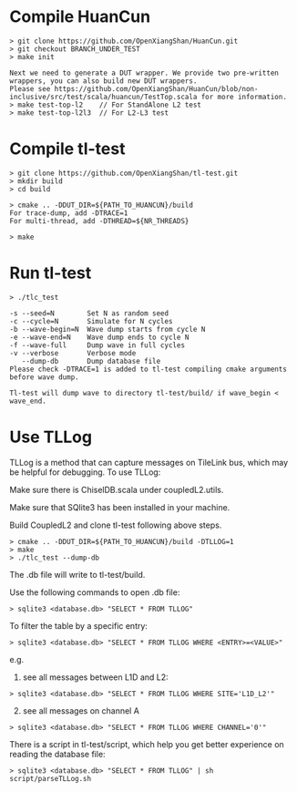 # Compile HuanCun

```
> git clone https://github.com/OpenXiangShan/HuanCun.git
> git checkout BRANCH_UNDER_TEST
> make init

Next we need to generate a DUT wrapper. We provide two pre-written wrappers, you can also build new DUT wrappers.
Please see https://github.com/OpenXiangShan/HuanCun/blob/non-inclusive/src/test/scala/huancun/TestTop.scala for more information.
> make test-top-l2    // For StandAlone L2 test
> make test-top-l2l3  // For L2-L3 test
```

# Compile tl-test

```
> git clone https://github.com/OpenXiangShan/tl-test.git
> mkdir build
> cd build

> cmake .. -DDUT_DIR=${PATH_TO_HUANCUN}/build
For trace-dump, add -DTRACE=1
For multi-thread, add -DTHREAD=${NR_THREADS}

> make
```

# Run tl-test

```
> ./tlc_test

-s --seed=N        Set N as random seed
-c --cycle=N       Simulate for N cycles
-b --wave-begin=N  Wave dump starts from cycle N
-e --wave-end=N    Wave dump ends to cycle N
-f --wave-full     Dump wave in full cycles
-v --verbose       Verbose mode
   --dump-db       Dump database file
Please check -DTRACE=1 is added to tl-test compiling cmake arguments before wave dump.

Tl-test will dump wave to directory tl-test/build/ if wave_begin < wave_end.
```

# Use TLLog

TLLog is a method that can capture messages on TileLink bus, which may be helpful for debugging. To use TLLog:

Make sure there is ChiselDB.scala under coupledL2.utils.

Make sure that SQlite3 has been installed in your machine.

Build CoupledL2 and clone tl-test following above steps.

```
> cmake .. -DDUT_DIR=${PATH_TO_HUANCUN}/build -DTLLOG=1
> make
> ./tlc_test --dump-db
```

The .db file will write to tl-test/build.

Use the following commands to open .db file:
```
> sqlite3 <database.db> "SELECT * FROM TLLOG"
```

To filter the table by a specific entry:
```
> sqlite3 <database.db> "SELECT * FROM TLLOG WHERE <ENTRY>=<VALUE>"
```

e.g. 
1. see all messages between L1D and L2:
```
> sqlite3 <database.db> "SELECT * FROM TLLOG WHERE SITE='L1D_L2'"
```

2. see all messages on channel A
```
> sqlite3 <database.db> "SELECT * FROM TLLOG WHERE CHANNEL='0'"
```

There is a script in tl-test/script, which help you get better experience on reading the database file:
```
> sqlite3 <database.db> "SELECT * FROM TLLOG" | sh script/parseTLLog.sh
```
